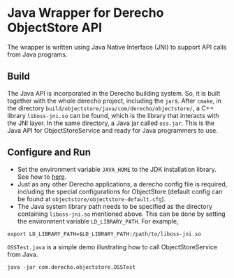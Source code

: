 # Java Wrapper for Derecho ObjectStore API
The wrapper is written using Java Native Interface (JNI) to support API calls from Java programs.

## Build
The Java API is incorporated in the Derecho building system. So, it is built together with the whole derecho project, including the `jar`s.
After `cmake`, in the directory `build/objectstore/java/com/derecho/objectstore/`, a C++ library `liboss-jni.so` can be found, which is the library that interacts with the JNI layer.
In the same directory, a Java jar called `oss.jar`. This is the Java API for ObjectStoreService and ready for Java programmers to use.

## Configure and Run
* Set the environment variable `JAVA_HOME` to the JDK installation library. See how to [here](https://docs.oracle.com/cd/E19182-01/821-0917/6nluh6gq9/index.html).
* Just as any other Derecho applications, a derecho config file is required, including the special configurations for ObjectStore (default config can be found at `objectstore/objectstore-default.cfg`).
* The Java system library path needs to be specified as the directory containing `liboss-jni.so` mentioned above. This can be done by setting the environment variable `LD_LIBRARY_PATH`.
For example,
```
export LD_LIBRARY_PATH=$LD_LIBRARY_PATH:/path/to/liboss-jni.so
```

`OSSTest.java` is a simple demo illustrating how to call ObjectStoreService from Java.
```
java -jar com.derecho.objectstore.OSSTest
```
